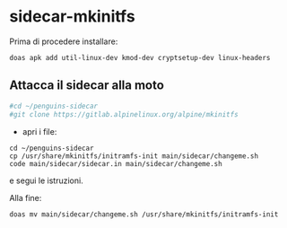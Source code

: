 # sidecar-mkinitfs

Prima di procedere installare:

```
doas apk add util-linux-dev kmod-dev cryptsetup-dev linux-headers
```

## Attacca il sidecar alla moto

```bash
#cd ~/penguins-sidecar
#git clone https://gitlab.alpinelinux.org/alpine/mkinitfs 
```
- apri i  file: 
```
cd ~/penguins-sidecar
cp /usr/share/mkinitfs/initramfs-init main/sidecar/changeme.sh
code main/sidecar/sidecar.in main/sidecar/changeme.sh
```

e segui le istruzioni.

Alla fine:
```
doas mv main/sidecar/changeme.sh /usr/share/mkinitfs/initramfs-init
```


